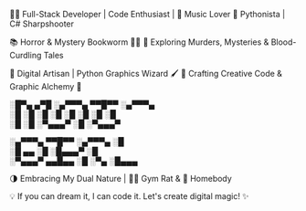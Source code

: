 👨‍💻 Full-Stack Developer | Code Enthusiast | 🎵 Music Lover
🐍 Pythonista | C# Sharpshooter

📚 Horror & Mystery Bookworm 🕵️‍♂️ 
🔪 Exploring Murders, Mysteries & Blood-Curdling Tales

🔲 Digital Artisan | Python Graphics Wizard 🖌️
📐 Crafting Creative Code & Graphic Alchemy
🎨

░█▀▄ ▄▀█ ░▄▀▀▀▄ ▀▀█▀▀ ░▄▀▀▀▄                                                                                                                               
░█ ░█ ░█ ░█  ░█  ░█   ░█  ░█                                                                                                                               
░█    ░█ ░▀▄▄▄▀  ░█   ░▀▄▄▄▀                                                                                                                                   

░▄▀▀▀▄ ▀▀█▀▀ ░▄▀▀▀▄ ░█                                                                                                                                       
░█ ▄▄   ░█   ░█▄▄▄▀ ░█                                                                                                                                       
░▀▄▄▄▀ ▄▄█▄▄ ░█ ░▀▄ ░█▄▄▄

🌗 Embracing My Dual Nature | 🏋️‍♂️ Gym Rat & 🏡 Homebody

💡 If you can dream it, I can code it. Let's create digital magic! ✨

